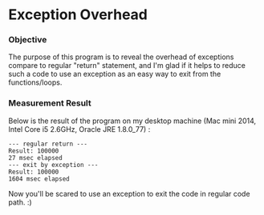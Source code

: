 # Exception Overhead

### Objective

The purpose of this program is to reveal the overhead of exceptions
compare to regular "return" statement, and I'm glad if it helps
to reduce such a code to use an exception as an easy way to
exit from the functions/loops.

### Measurement Result

Below is the result of the program on my desktop machine
(Mac mini 2014, Intel Core i5 2.6GHz, Oracle JRE 1.8.0_77) :

```
--- regular return ---
Result: 100000
27 msec elapsed
--- exit by exception ---
Result: 100000
1604 msec elapsed
```

Now you'll be scared to use an exception to exit the code in regular code path. :)